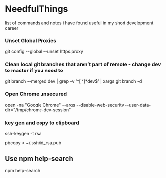 # NeedfulThings
list of commands and notes i have found useful in my short development career

### Unset Global Proxies
git config --global --unset https.proxy

### Clean local git branches that aren’t part of remote  - change dev to master if you need to 
git branch --merged dev | grep -v '^[ *]*dev$' | xargs git branch -d

### Open Chrome unsecured 
 open -na "Google Chrome" --args --disable-web-security --user-data-dir="/tmp/chrome-dev-session"
 
### key gen and copy to clipboard 
ssh-keygen -t rsa

pbcopy < ~/.ssh/id_rsa.pub

## Use npm help-search 
npm help-search <some word or phrase>

